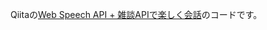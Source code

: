 Qiitaの[Web Speech API + 雑談APIで楽しく会話](https://qiita.com/konojunya/items/8be3ef22bbc819b59a28)のコードです。
